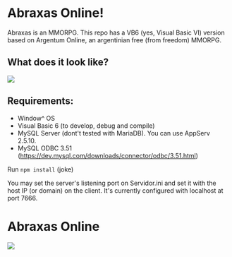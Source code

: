 #  Abraxas Online!

Abraxas is an MMORPG. This repo has a VB6 (yes, Visual Basic VI) version based on Argentum Online, an argentinian free (from freedom) MMORPG.

##  What does it look like?

![](http://i.imm.io/8w4c.png)

##  Requirements:
 - Window^ OS
 - Visual Basic 6 (to develop, debug and compile)
 - MySQL Server (dont't tested with MariaDB). You can use AppServ 2.5.10.
 - MySQL ODBC 3.51 (https://dev.mysql.com/downloads/connector/odbc/3.51.html)

Run ```npm install``` (joke)

You may set the server's listening port on Servidor.ini and set it with the host IP (or domain) on the client. It's currently configured with localhost at port 7666.


# Abraxas Online

![](http://i.imm.io/8w4c.png)
